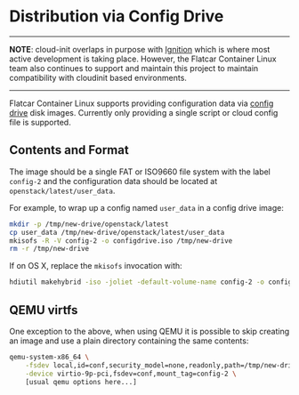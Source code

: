 # Distribution via Config Drive

---

**NOTE**: cloud-init overlaps in purpose with [Ignition][ignition] which is where most active development is taking place. However, the Flatcar Container Linux team also continues to support and maintain this project to maintain compatibility with cloudinit based environments.

[ignition]: https://github.com/flatcar-linux/ignition
[provisioning]: https://github.com/flatcar-linux/docs/blob/master/os/provisioning.md

---

Flatcar Container Linux supports providing configuration data via [config drive][config-drive]
disk images. Currently only providing a single script or cloud config file is
supported.

[config-drive]: http://docs.openstack.org/user-guide/cli_config_drive.html

## Contents and Format

The image should be a single FAT or ISO9660 file system with the label
`config-2` and the configuration data should be located at
`openstack/latest/user_data`.

For example, to wrap up a config named `user_data` in a config drive image:

```sh
mkdir -p /tmp/new-drive/openstack/latest
cp user_data /tmp/new-drive/openstack/latest/user_data
mkisofs -R -V config-2 -o configdrive.iso /tmp/new-drive
rm -r /tmp/new-drive
```

If on OS X, replace the `mkisofs` invocation with:

```sh
hdiutil makehybrid -iso -joliet -default-volume-name config-2 -o configdrive.iso /tmp/new-drive
```

## QEMU virtfs

One exception to the above, when using QEMU it is possible to skip creating an
image and use a plain directory containing the same contents:

```sh
qemu-system-x86_64 \
    -fsdev local,id=conf,security_model=none,readonly,path=/tmp/new-drive \
    -device virtio-9p-pci,fsdev=conf,mount_tag=config-2 \
    [usual qemu options here...]
```
